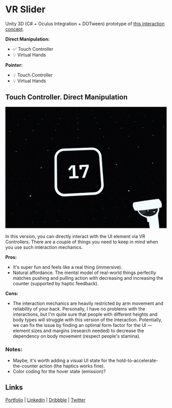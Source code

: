 # VR Slider

Unity 3D (C# + Oculus Integration + DOTween) prototype of [this interaction concept](https://dribbble.com/shots/16776679-Meta-Slider).

**Direct Manipulation:**
- ✅ Touch Controller
- 💡 Virtual Hands

**Pointer:**
- 💡 Touch Controller
- 💡 Virtual Hands


## Touch Controller. Direct Manipulation

![VR Slider Prototype [Touch Controller, Direct Manipulation]](/demo1.gif)

In this version, you can directly interact with the UI element via VR Controllers. There are a couple of things you need to keep in mind when you use such interaction mechanics.

**Pros:**

- It's super fun and feels like a real thing (immersive).
- Natural affordance. The mental model of real-world things perfectly matches pushing and pulling action with decreasing and increasing the counter (supported by haptic feedback). 

**Cons:**

- The interaction mechanics are heavily restricted by arm movement and reliability of your back. Personally, I have no problems with the interactions, but I'm quite sure that people with different heights and body types will struggle with this version of the interaction. Potentially,  we can fix the issue by finding an optimal form factor for the UI — element sizes and margins (research needed) to decrease the dependency on body movement (respect people's stamina).


### Notes:
- Maybe, it's worth adding a visual UI state for the hold-to-accelerate-the-counter action (the haptics works fine).
- Color coding for the hover state (emission)?


## Links

[Portfolio](https://olegfrolov.design/) | [Linkedin](https://www.linkedin.com/in/oleg-frolov-6a6a4752/) | [Dribbble](https://dribbble.com/Volorf) | [Twitter](https://www.twitter.com/volorf)
